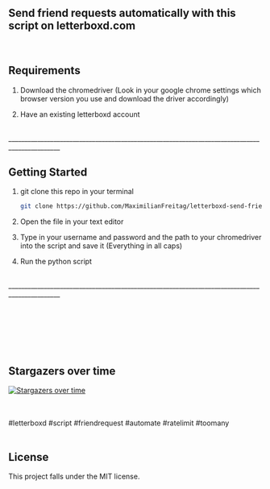 ## Send friend requests automatically with this script on letterboxd.com 

<br> 

<!-- Requirements -->
## Requirements



1. Download the chromedriver (Look in your google chrome settings which browser version you use and download the driver accordingly)
   

2. Have an existing letterboxd account


<br> 
______________________________________________________________________________________________
<br>  

<!-- GETTING STARTED -->
## Getting Started


1. git clone this repo in your terminal
   ```sh
   git clone https://github.com/MaximilianFreitag/letterboxd-send-friend-requests.git
   ```

2. Open the file in your text editor
   
3. Type in your username and password and the path to your chromedriver into the script and save it (Everything in all caps)

4. Run the python script 
   


<br> 
______________________________________________________________________________________________
<br>  
 

<br />
<br />
<br />
<br />
<br />
<br />


## Stargazers over time

[![Stargazers over time](https://starchart.cc/MaximilianFreitag/Zufallswort.svg)](https://starchart.cc/MaximilianFreitag/Zufallswort)





<br />
<br />
#letterboxd #script #friendrequest #automate #ratelimit #toomany
<br />
<br />



## License
This project falls under the MIT license.


